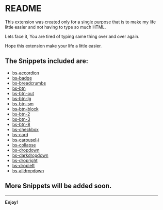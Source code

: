 # README
This extension was created only for a single purpose that is to make my life little easier and not having to type so much HTML.

Lets face it, You are tired of typing same thing over and over again.

Hope this extension make your life a little easier.




## The Snippets included are:
- [bs-accordion](https://getbootstrap.com/docs/5.1/components/accordion/)
- [bs-badge](https://getbootstrap.com/docs/5.1/components/badge/)
- [bs-breadcrumbs](https://getbootstrap.com/docs/5.1/components/breadcrumb/)
- [bs-btn](https://getbootstrap.com/docs/5.1/components/buttons/)
- [bs-btn-out](https://getbootstrap.com/docs/5.1/components/buttons/)
- [bs-btn-lg](https://getbootstrap.com/docs/5.1/components/buttons/)
- [bs-btn-sm](https://getbootstrap.com/docs/5.1/components/buttons/)
- [bs-btn-block](https://getbootstrap.com/docs/5.1/components/buttons/)
- [bs-btn-2](https://getbootstrap.com/docs/5.1/components/buttons/)
- [bs-btn-3](https://getbootstrap.com/docs/5.1/components/buttons/)
- [bs-btn-8]()
- [bs-checkbox](https://getbootstrap.com/docs/5.1/components/button-group/#checkbox-and-radio-button-groups)
- [bs-card](https://getbootstrap.com/docs/5.1/components/card/)
- [bs-carousel-i](https://getbootstrap.com/docs/5.1/components/carousel/)
- [bs-collapse](https://getbootstrap.com/docs/5.1/components/collapse/)
- [bs-dropdown](https://getbootstrap.com/docs/5.1/components/dropdowns/)
- [bs-darkdropdown](https://getbootstrap.com/docs/5.1/components/dropdowns/#dark-dropdowns)
- [bs-dropright](https://getbootstrap.com/docs/5.1/components/dropdowns/#dropright)
- [bs-dropleft](https://getbootstrap.com/docs/5.1/components/dropdowns/#dropleft)
- [bs-alldropdown](https://getbootstrap.com/docs/5.1/components/dropdowns/#alignment-options)

## More Snippets will be added soon.



----------------------------------------------------------------------------------------------------------

**Enjoy!**


